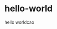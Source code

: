 # hello-world

<!DOCTYPE html>
<html>
<head>
    <meta charset="UTF-8">
    <title>Title</title>
<head/>
  <body>
  <p>hello worldcao </p>
  <body/>
<html/>  
